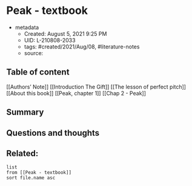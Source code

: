 # Peak - textbook

- metadata
	- Created: August 5, 2021 9:25 PM
	- UID: L-210808-2033
	- tags: #created/2021/Aug/08, #literature-notes 
	- source: 

## Table of content
[[Authors’ Note]]
[[Introduction The Gift]]
[[The lesson of perfect pitch]]
[[About this book]]
[[Peak, chapter 1]]
[[Chap 2 - Peak]]

## Summary


## Questions and thoughts


## Related:
```dataview
list
from [[Peak - textbook]]
sort file.name asc
```
